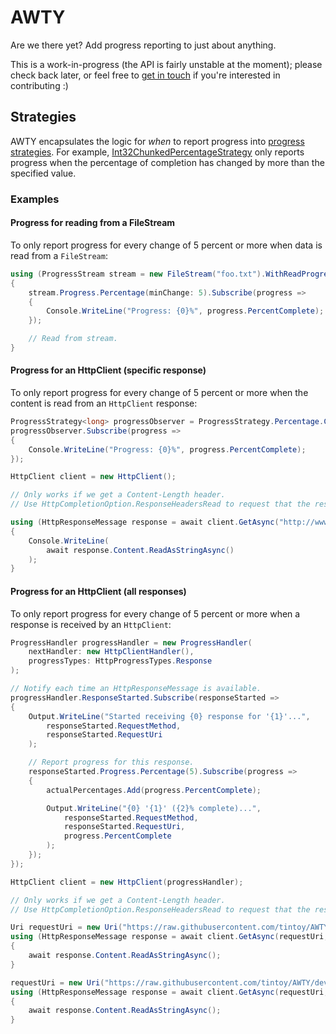 # AWTY

Are we there yet? Add progress reporting to just about anything.

This is a work-in-progress (the API is fairly unstable at the moment); please check back later, or feel free to [get in touch](https://github.com/tintoy/AWTY/issues/new) if you're interested in contributing :)

## Strategies

AWTY encapsulates the logic for _when_ to report progress into [progress strategies](src/AWTY.Core/Core/Strategies/ProgressStrategy.cs).
For example, [Int32ChunkedPercentageStrategy](src/AWTY.Core/Core/Strategies/Int32ChunkedPercentageStrategy.cs) only reports progress when the percentage of completion has changed by more than the specified value.

### Examples

#### Progress for reading from a FileStream

To only report progress for every change of 5 percent or more when data is read from a `FileStream`:

```csharp
using (ProgressStream stream = new FileStream("foo.txt").WithReadProgress(progressObserver))
{
    stream.Progress.Percentage(minChange: 5).Subscribe(progress =>
    {
        Console.WriteLine("Progress: {0}%", progress.PercentComplete);
    });

    // Read from stream.
}
```

#### Progress for an HttpClient (specific response)

To only report progress for every change of 5 percent or more when the content is read from an `HttpClient` response:

```csharp
ProgressStrategy<long> progressObserver = ProgressStrategy.Percentage.Chunked.Int64(5);
progressObserver.Subscribe(progress =>
{
    Console.WriteLine("Progress: {0}%", progress.PercentComplete);
});

HttpClient client = new HttpClient();

// Only works if we get a Content-Length header.
// Use HttpCompletionOption.ResponseHeadersRead to request that the response be returned before the entire message has been received.

using (HttpResponseMessage response = await client.GetAsync("http://www.microsoft.com/", HttpCompletionOption.ResponseHeadersRead).WithProgress(progressObserver))
{
    Console.WriteLine(
        await response.Content.ReadAsStringAsync()
    );
}
```

#### Progress for an HttpClient (all responses)

To only report progress for every change of 5 percent or more when a response is received by an `HttpClient`:

```csharp
ProgressHandler progressHandler = new ProgressHandler(
    nextHandler: new HttpClientHandler(),
    progressTypes: HttpProgressTypes.Response
);

// Notify each time an HttpResponseMessage is available.
progressHandler.ResponseStarted.Subscribe(responseStarted =>
{
    Output.WriteLine("Started receiving {0} response for '{1}'...",
        responseStarted.RequestMethod,
        responseStarted.RequestUri
    );

    // Report progress for this response.
    responseStarted.Progress.Percentage(5).Subscribe(progress =>
    {
        actualPercentages.Add(progress.PercentComplete);

        Output.WriteLine("{0} '{1}' ({2}% complete)...",
            responseStarted.RequestMethod,
            responseStarted.RequestUri,
            progress.PercentComplete
        );
    });
});

HttpClient client = new HttpClient(progressHandler);

// Only works if we get a Content-Length header.
// Use HttpCompletionOption.ResponseHeadersRead to request that the response be returned before the entire message has been received.

Uri requestUri = new Uri("https://raw.githubusercontent.com/tintoy/AWTY/development/v1.0/src/AWTY.Http/Http/ProgressHandler.cs");
using (HttpResponseMessage response = await client.GetAsync(requestUri, HttpCompletionOption.ResponseHeadersRead))
{
    await response.Content.ReadAsStringAsync();
}

requestUri = new Uri("https://raw.githubusercontent.com/tintoy/AWTY/development/v1.0/test/AWTY.Http.IntegrationTests/ProgressHandlerTests.cs");
using (HttpResponseMessage response = await client.GetAsync(requestUri, HttpCompletionOption.ResponseHeadersRead))
{
    await response.Content.ReadAsStringAsync();
}
```